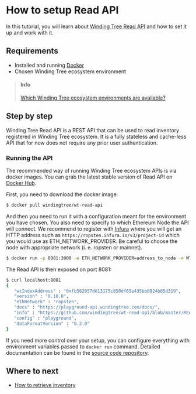 # How to setup Read API

In this tutorial, you will learn
about [Winding Tree Read API](https://github.com/windingtre/wt-read-api) and
how to set it up and work with it.

## Requirements

- Installed and running [Docker](https://www.docker.com)
- Chosen Winding Tree ecosystem environment
> #### Info
> [Which Winding Tree ecosystem environments are available?](how-to-pick-environment.md)

## Step by step

Winding Tree Read API is a REST API that can be used
to read inventory registered in Winding Tree ecosystem.
It is a fully stateless and cache-less API that for now
does not require any prior user authentication.

### Running the API

The recommended way of running Winding Tree ecosystem APIs is via
docker images. You can grab the latest stable version of Read API
on [Docker Hub](https://hub.docker.com/u/windingtree/).

First, you need to download the docker image:

```sh
$ docker pull windingtree/wt-read-api
```

And then you need to run it with a configuration meant for the
environment you have chosen. You also need to specify to which
Ethereum Node the API will connect. We recommend to register with
[Infura](https://infura.io/) where you will get an HTTP address such
as `https://ropsten.infura.io/v3/project-id` which you would use as
ETH_NETWORK_PROVIDER. Be careful to choose the node with appropriate
network (i. e. ropsten or mainnet).

```sh
$ docker run -p 8081:3000 -e ETH_NETWORK_PROVIDER=address_to_node -e WT_CONFIG=playground windingtree/wt-read-api
```

The Read API is then exposed on port 8081:

```sh
$ curl localhost:8081
{
   "wtIndexAddress" : "0xfb562057d613175c850df65e435bb0824b65d319",
   "version" : "0.10.0",
   "ethNetwork" : "ropsten",
   "docs" : "https://playground-api.windingtree.com/docs/",
   "info" : "https://github.com/windingtree/wt-read-api/blob/master/README.md",
   "config" : "playground",
   "dataFormatVersion" : "0.2.0"
}
```

If you need more control over your setup, you can configure everything with
environment variables passed to `docker run` command. Detailed documentation
can be found in the [source code repository](https://github.com/windingtree/wt-read-api#running-node-against-ropsten-testnet-contract).

## Where to next

- [How to retrieve inventory](how-to-retrieve-inventory.md)
